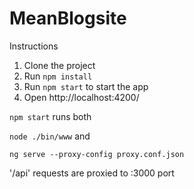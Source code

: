# MeanBlogsite

Instructions
1) Clone the project
2) Run `npm install`
3) Run `npm start` to start the app
4) Open http://localhost:4200/

`npm start` runs both 

`node ./bin/www` and 

`ng serve --proxy-config proxy.conf.json`

'/api' requests are proxied to :3000 port

